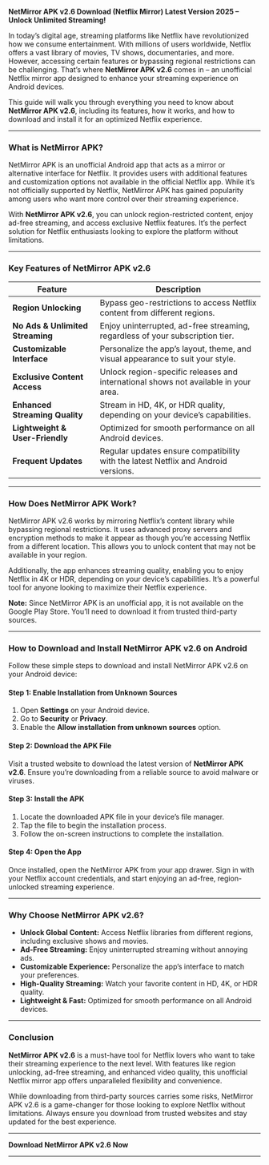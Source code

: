 **NetMirror APK v2.6 Download (Netflix Mirror) Latest Version 2025 – Unlock Unlimited Streaming!**  

In today’s digital age, streaming platforms like Netflix have revolutionized how we consume entertainment. With millions of users worldwide, Netflix offers a vast library of movies, TV shows, documentaries, and more. However, accessing certain features or bypassing regional restrictions can be challenging. That’s where **NetMirror APK v2.6** comes in – an unofficial Netflix mirror app designed to enhance your streaming experience on Android devices.  

This guide will walk you through everything you need to know about **NetMirror APK v2.6**, including its features, how it works, and how to download and install it for an optimized Netflix experience.  

---

### **What is NetMirror APK?**  
NetMirror APK is an unofficial Android app that acts as a mirror or alternative interface for Netflix. It provides users with additional features and customization options not available in the official Netflix app. While it’s not officially supported by Netflix, NetMirror APK has gained popularity among users who want more control over their streaming experience.  

With **NetMirror APK v2.6**, you can unlock region-restricted content, enjoy ad-free streaming, and access exclusive Netflix features. It’s the perfect solution for Netflix enthusiasts looking to explore the platform without limitations.  

---

### **Key Features of NetMirror APK v2.6**  

| **Feature**               | **Description**                                                                 |
|---------------------------|---------------------------------------------------------------------------------|
| **Region Unlocking**       | Bypass geo-restrictions to access Netflix content from different regions.       |
| **No Ads & Unlimited Streaming** | Enjoy uninterrupted, ad-free streaming, regardless of your subscription tier.   |
| **Customizable Interface** | Personalize the app’s layout, theme, and visual appearance to suit your style.  |
| **Exclusive Content Access** | Unlock region-specific releases and international shows not available in your area. |
| **Enhanced Streaming Quality** | Stream in HD, 4K, or HDR quality, depending on your device’s capabilities.      |
| **Lightweight & User-Friendly** | Optimized for smooth performance on all Android devices.                        |
| **Frequent Updates**       | Regular updates ensure compatibility with the latest Netflix and Android versions. |

---

### **How Does NetMirror APK Work?**  
NetMirror APK v2.6 works by mirroring Netflix’s content library while bypassing regional restrictions. It uses advanced proxy servers and encryption methods to make it appear as though you’re accessing Netflix from a different location. This allows you to unlock content that may not be available in your region.  

Additionally, the app enhances streaming quality, enabling you to enjoy Netflix in 4K or HDR, depending on your device’s capabilities. It’s a powerful tool for anyone looking to maximize their Netflix experience.  

**Note:** Since NetMirror APK is an unofficial app, it is not available on the Google Play Store. You’ll need to download it from trusted third-party sources.  

---

### **How to Download and Install NetMirror APK v2.6 on Android**  

Follow these simple steps to download and install NetMirror APK v2.6 on your Android device:  

#### **Step 1: Enable Installation from Unknown Sources**  
1. Open **Settings** on your Android device.  
2. Go to **Security** or **Privacy**.  
3. Enable the **Allow installation from unknown sources** option.  

#### **Step 2: Download the APK File**  
Visit a trusted website to download the latest version of **NetMirror APK v2.6**. Ensure you’re downloading from a reliable source to avoid malware or viruses.  

#### **Step 3: Install the APK**  
1. Locate the downloaded APK file in your device’s file manager.  
2. Tap the file to begin the installation process.  
3. Follow the on-screen instructions to complete the installation.  

#### **Step 4: Open the App**  
Once installed, open the NetMirror APK from your app drawer. Sign in with your Netflix account credentials, and start enjoying an ad-free, region-unlocked streaming experience.  

---

### **Why Choose NetMirror APK v2.6?**  
- **Unlock Global Content:** Access Netflix libraries from different regions, including exclusive shows and movies.  
- **Ad-Free Streaming:** Enjoy uninterrupted streaming without annoying ads.  
- **Customizable Experience:** Personalize the app’s interface to match your preferences.  
- **High-Quality Streaming:** Watch your favorite content in HD, 4K, or HDR quality.  
- **Lightweight & Fast:** Optimized for smooth performance on all Android devices.  

---

### **Conclusion**  
**NetMirror APK v2.6** is a must-have tool for Netflix lovers who want to take their streaming experience to the next level. With features like region unlocking, ad-free streaming, and enhanced video quality, this unofficial Netflix mirror app offers unparalleled flexibility and convenience.  

While downloading from third-party sources carries some risks, NetMirror APK v2.6 is a game-changer for those looking to explore Netflix without limitations. Always ensure you download from trusted websites and stay updated for the best experience.  

---

**Download NetMirror APK v2.6 Now**  

---  

